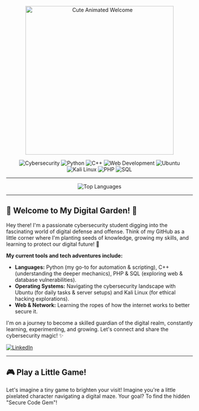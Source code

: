 <p align="center">
  <img src="https://user-images.githubusercontent.com/73097560/115834477-dbab4500-a447-11eb-908a-139a6edaec5c.gif" alt="Cute Animated Welcome" width="400"/>
</p>

<p align="center">
  <img src="https://img.shields.io/badge/-Cybersecurity-000000?style=flat&logo=hackthebox&logoColor=green" alt="Cybersecurity" />
  <img src="https://img.shields.io/badge/-Python-3776AB?style=flat&logo=python&logoColor=white" alt="Python" />
  <img src="https://img.shields.io/badge/-C++-00599C?style=flat&logo=c%2B%2B&logoColor=white" alt="C++" />
  <img src="https://img.shields.io/badge/-Web_Dev-E34F26?style=flat&logo=html5&logoColor=white" alt="Web Development" />
  <img src="https://img.shields.io/badge/-Ubuntu-E95420?style=flat&logo=ubuntu&logoColor=white" alt="Ubuntu" />
  <img src="https://img.shields.io/badge/-Kali_Linux-557C94?style=flat&logo=kalilinux&logoColor=white" alt="Kali Linux" />
  <img src="https://img.shields.io/badge/-PHP-777BB4?style=flat&logo=php&logoColor=white" alt="PHP" />
  <img src="https://img.shields.io/badge/-SQL-4479A1?style=flat&logo=mysql&logoColor=white" alt="SQL" />
</p>

---

<p align="center">
  <img src="https://github-readme-stats.vercel.app/api/top-langs/?username=YOUR_GITHUB_USERNAME&layout=compact&theme=dark&hide=html,css" alt="Top Languages" />
</p>

---

## 🌸 Welcome to My Digital Garden! 🌸

Hey there! I'm a passionate cybersecurity student digging into the fascinating world of digital defense and offense. Think of my GitHub as a little corner where I'm planting seeds of knowledge, growing my skills, and learning to protect our digital future! 🌱

**My current tools and tech adventures include:**

* **Languages:** Python (my go-to for automation & scripting), C++ (understanding the deeper mechanics), PHP & SQL (exploring web & database vulnerabilities).
* **Operating Systems:** Navigating the cybersecurity landscape with Ubuntu (for daily tasks & server setups) and Kali Linux (for ethical hacking explorations).
* **Web & Network:** Learning the ropes of how the internet works to better secure it.

I'm on a journey to become a skilled guardian of the digital realm, constantly learning, experimenting, and growing. Let's connect and share the cybersecurity magic! ✨

<p>
  <a href="YOUR_LINKEDIN_PROFILE_URL">
    <img src="https://img.shields.io/badge/-LinkedIn-0077B5?style=flat&logo=linkedin&logoColor=white" alt="LinkedIn" />
  </a>
  </p>

---

## 🎮 Play a Little Game!

Let's imagine a tiny game to brighten your visit! Imagine you're a little pixelated character navigating a digital maze. Your goal? To find the hidden "Secure Code Gem"!
